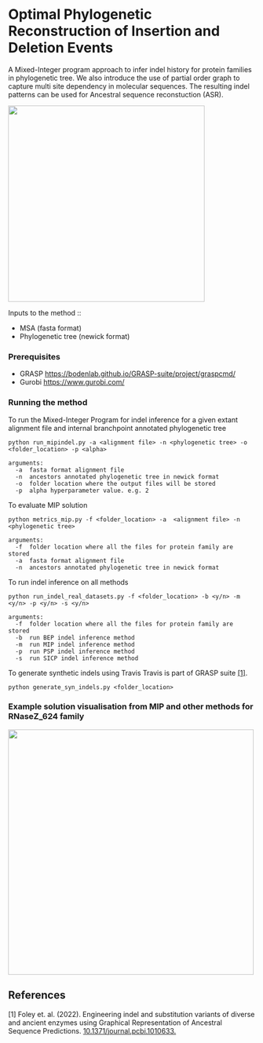 # Optimal Phylogenetic Reconstruction of Insertion and Deletion Events
A Mixed-Integer program approach to infer indel history for protein families in phylogenetic tree. We also introduce the use of partial order graph to capture multi site dependency in molecular sequences.
The resulting indel patterns can be used for Ancestral sequence reconstuction (ASR). 

<img src="https://github.com/santule/indelmip/assets/20509836/27d8b32e-e88b-43cb-a71b-ddd09a87efd8" width="400" height="400"/> 

Inputs to the method ::
* MSA (fasta format)
* Phylogenetic tree (newick format)

### Prerequisites
* GRASP  https://bodenlab.github.io/GRASP-suite/project/graspcmd/
* Gurobi https://www.gurobi.com/

### Running the method

To run the Mixed-Integer Program for indel inference for a given extant alignment file and internal branchpoint annotated phylogenetic tree

```
python run_mipindel.py -a <alignment file> -n <phylogenetic tree> -o <folder_location> -p <alpha>

arguments:
  -a  fasta format alignment file
  -n  ancestors annotated phylogenetic tree in newick format
  -o  folder location where the output files will be stored
  -p  alpha hyperparameter value. e.g. 2
```

To evaluate MIP solution 
```
python metrics_mip.py -f <folder_location> -a  <alignment file> -n <phylogenetic tree>

arguments:
  -f  folder location where all the files for protein family are stored
  -a  fasta format alignment file
  -n  ancestors annotated phylogenetic tree in newick format
```
To run indel inference on all methods
```
python run_indel_real_datasets.py -f <folder_location> -b <y/n> -m <y/n> -p <y/n> -s <y/n>

arguments:
  -f  folder location where all the files for protein family are stored
  -b  run BEP indel inference method
  -m  run MIP indel inference method
  -p  run PSP indel inference method
  -s  run SICP indel inference method
```

To generate synthetic indels using Travis
Travis is part of GRASP suite [[1]](#1).
```
python generate_syn_indels.py <folder_location>
```

### Example solution visualisation from MIP and other methods for RNaseZ_624 family

<img src="https://github.com/santule/indelmip/assets/20509836/9a3a5840-66bf-4882-bc55-f99863e8bc31" width="500" height="500"/> 

## References
<a id="1">[1]</a> 
Foley et. al. (2022). 
Engineering indel and substitution variants of diverse and ancient enzymes using Graphical Representation of Ancestral Sequence Predictions. 
[10.1371/journal.pcbi.1010633.](https://doi.org/10.1371/journal.pcbi.1010633)

